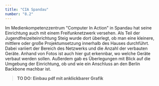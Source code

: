 ```yaml
---
title: "CIA Spandau"
number: "8.2"
---
```


Im Medienkompetenzzentrum "Computer In Action" in Spandau hat seine Einrichtung 
auch mit einem Freifunknetzwerk versehen. Als Teil der Jugendfreizeiteinrichtung Steig wurde dort überlegt, ob man eine kleinere, mittlere oder große Projektumsetzung innerhalb des Hauses durchführt. Dabei variiert der Bereich des Netzwerks und die Anzahl der verbauten Geräte. Anhand von Fotos ist auch hier gut erkennbar, wo welche Geräte verbaut werden sollen. Außerdem gab es Überlegungen mit Blick auf die Umgebung der Einrichtung, ob und wie ein Anschluss an den Berlin Backbone machbar ist.

> **TO DO: Einbau pdf mit anklickbarer Grafik**